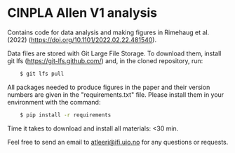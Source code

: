 # CINPLA Allen V1 analysis

Contains code for data analysis and making figures in Rimehaug et al. (2022) (https://doi.org/10.1101/2022.02.22.481540).

Data files are stored with Git Large File Storage. To download them, install git lfs (https://git-lfs.github.com/) and, in the cloned repository, run:

```bash
    $ git lfs pull
```

All packages needed to produce figures in the paper and their version numbers are given in the "requirements.txt" file. Please install them in your environment with the command:

```bash
    $ pip install -r requirements
```

Time it takes to download and install all materials: <30 min.

Feel free to send an email to atleeri@ifi.uio.no for any questions or requests.
